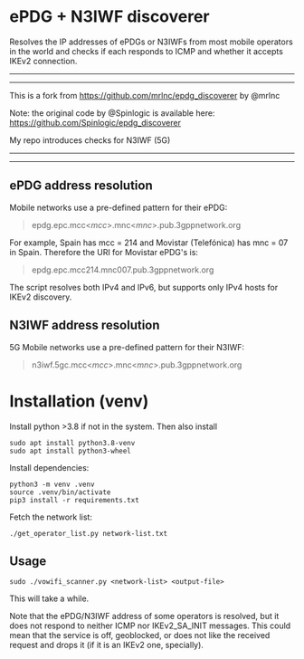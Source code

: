 # ePDG + N3IWF discoverer
Resolves the IP addresses of ePDGs or N3IWFs from most mobile operators in the world and checks if each responds to ICMP and whether it accepts IKEv2 connection.

---
---
This is a fork from https://github.com/mrlnc/epdg_discoverer by @mrlnc 

Note: the original code by @Spinlogic is available here: https://github.com/Spinlogic/epdg_discoverer

My repo introduces checks for N3IWF (5G)

---
---

## ePDG address resolution
Mobile networks use a pre-defined pattern for their ePDG:

> epdg.epc.mcc<_mcc_>.mnc<_mnc_>.pub.3gppnetwork.org

For example, Spain has mcc = 214 and Movistar (Telefónica) has mnc = 07 in Spain. Therefore the URI for Movistar ePDG's is:

> epdg.epc.mcc214.mnc007.pub.3gppnetwork.org

The script resolves both IPv4 and IPv6, but supports only IPv4 hosts for IKEv2 discovery.

## N3IWF address resolution
5G Mobile networks use a pre-defined pattern for their N3IWF:

> n3iwf.5gc.mcc<_mcc_>.mnc<_mnc_>.pub.3gppnetwork.org

# Installation (venv)

Install python >3.8 if not in the system. Then also install

```
sudo apt install python3.8-venv
sudo apt install python3-wheel 
```

Install dependencies:
```
python3 -m venv .venv
source .venv/bin/activate
pip3 install -r requirements.txt
```

Fetch the network list:
```
./get_operator_list.py network-list.txt
```

## Usage
```
sudo ./vowifi_scanner.py <network-list> <output-file>
```
This will take a while.

Note that the ePDG/N3IWF address of some operators is resolved, but it does not respond to neither ICMP nor IKEv2_SA_INIT messages. This could mean that the service is off, geoblocked, or does not like the received request and drops it (if it is an IKEv2 one, specially). 
